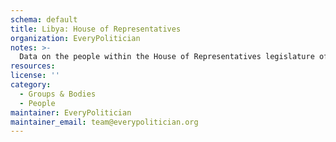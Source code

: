 ```yaml
---
schema: default
title: Libya: House of Representatives
organization: EveryPolitician
notes: >-
  Data on the people within the House of Representatives legislature of Libya.
resources:
license: ''
category:
  - Groups & Bodies
  - People
maintainer: EveryPolitician
maintainer_email: team@everypolitician.org
---
```

